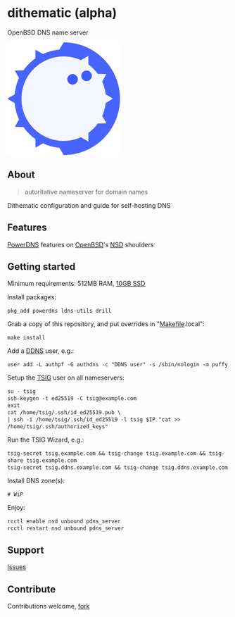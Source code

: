 # dithematic (alpha)

OpenBSD DNS name server

![Dithematic Logo](src/usr/local/share/doc/dithematic/dithematic-256x256.png)

## About
> autoritative nameserver for domain names

Dithematic configuration and guide for self-hosting DNS

## Features

[PowerDNS](https://doc.powerdns.com/authoritative/) features on [OpenBSD](https://github.com/openbsd/src/tree/master/usr.sbin/nsd)'s [NSD](https://man.openbsd.org/nsd.conf) shoulders

## Getting started

Minimum requirements: 512MB RAM, [10GB SSD](src/usr/local/share/doc/dithematic/disklabel)

Install packages:
```console
pkg_add powerdns ldns-utils drill
```

Grab a copy of this repository, and put overrides in "[Makefile](Makefile).local":
```console
make install
```

Add a [DDNS](https://tools.ietf.org/html/rfc2136) user, e.g.:
```console
user add -L authpf -G authdns -c "DDNS user" -s /sbin/nologin -m puffy
```

Setup the [TSIG](https://tools.ietf.org/html/rfc2845) user on all nameservers:
```console
su - tsig
ssh-keygen -t ed25519 -C tsig@example.com
exit
cat /home/tsig/.ssh/id_ed25519.pub \
| ssh -i /home/tsig/.ssh/id_ed25519 -l tsig $IP "cat >> /home/tsig/.ssh/authorized_keys"
```

Run the TSIG Wizard, e.g.:
```console
tsig-secret tsig.example.com && tsig-change tsig.example.com && tsig-share tsig.example.com
tsig-secret tsig.ddns.example.com && tsig-change tsig.ddns.example.com
```

Install DNS zone(s):
```console
# WiP
```

Enjoy:
```console
rcctl enable nsd unbound pdns_server
rcctl restart nsd unbound pdns_server
```

## Support
[Issues](https://github.com/vedetta-com/dithematic/issues)

## Contribute
Contributions welcome, [fork](https://github.com/vedetta-com/dithematic/fork)

